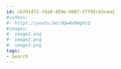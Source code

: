 ```yaml
---
id: cb7d1472-7da9-459e-b987-57f92cb3cea2
#videos:
#- https://youtu.be/dQw4w9WgXcQ
#images:
#- image1.png
#- image2.png
#- image3.png
tags:
- Search
---
```

